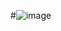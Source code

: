 #![image](https://github.com/AlekyaReddiiee/TEXTBASED-ANALYSIS/assets/156244332/14decc01-dd9b-473e-859f-3f57b87d0f3b)



